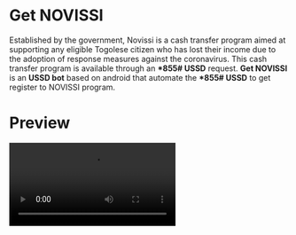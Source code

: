 # Get NOVISSI
Established by the government, Novissi is a cash transfer program aimed at supporting any eligible Togolese citizen who has lost their income due to the adoption of response measures against the coronavirus.
This cash transfer program is available through an **\*855# USSD** request.
**Get NOVISSI** is an **USSD bot** based on android that automate the **\*855# USSD** to get register to NOVISSI program.

# Preview
![](preview.mp4)